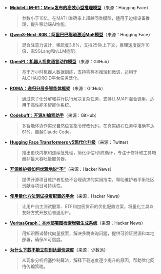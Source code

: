 - **[MobileLLM-R1：Meta发布的高效小型推理模型](https://huggingface.co/facebook/MobileLLM-R1-950M)**（来源：Hugging Face）  
  > 参数小于10亿，在MATH准确率上超越同类模型，适用于边缘设备推理，提升移动端AI性能。

- **[Qwen3-Next-80B：阿里巴巴稀疏激活MoE模型](https://huggingface.co/collections/Qwen/qwen3-next-68c25fd6838e585db8eeea9d)**（来源：Hugging Face）  
  > 混合注意力设计，稀疏度3.8%，支持256k上下文，推理速度提升10倍，需SGLang和vLLM适配。

- **[OpenPI：机器人视觉语言动作模型](https://github.com/Physical-Intelligence/openpi)**（来源：GitHub）  
  > 基于万小时机器人数据训练，支持零样本推理和微调，适用于ALOHA/DROID平台任务泛化。

- **[ROMA：递归分层多智能体框架](https://github.com/sentient-agi/ROMA)**（来源：GitHub）  
  > 通过原子化分解和并行执行解决复杂任务，支持LLM/API混合调用，适用于高性能多智能体系统。

- **[Codebuff：开源AI编程助手](https://github.com/CodebuffAI/codebuff)**（来源：GitHub）  
  > 多智能体协作实现自然语言指令修改代码，在真实编程任务中准确率达61%，超越Claude Code。

- **[Hugging Face Transformers v5现代化升级](https://twitter.com/art_zucker/status/1966470835558093226)**（来源：Twitter）  
  > 推出更快内核和连续批处理，简化评估/训练循环，专注于修补和工具箱而非最大吞吐量服务器。

- **[开源维护者如何优雅地说“不”](https://news.ycombinator.com/item?id=45234593)**（来源：Hacker News）  
  > 提供开源项目维护者拒绝不合理请求的实用指南，帮助维护者平衡社区贡献与项目可持续性。

- **[使用量化方法测试投资配置的平台](https://news.ycombinator.com/item?id=45235042)**（来源：Hacker News）  
  > 让用户自主测试股票、ETF和加密货币的优化配置方案，将量化工具以友好方式开放给普通用户。

- **[VeritasGraph：本地部署图检索增强生成系统](https://news.ycombinator.com/item?id=45235033)**（来源：Hacker News）  
  > 用知识图谱替代向量搜索，解决多跳查询问题，提供可验证溯源和本地部署，确保AI可信度。

- **[为什么下载不能立刻到达最快速度](https://sspai.com/prime/story/download-speed-and-congestion-control-algo)**（来源：少数派）  
  > 从现象分析拥塞控制算法，解释下载速度逐步提升的原因，帮助优化网络传输策略。